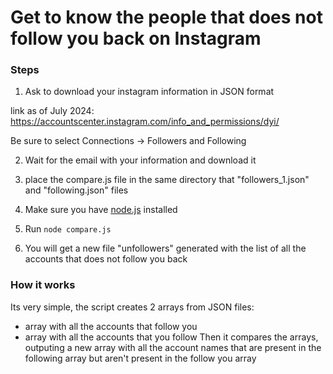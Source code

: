 # Get to know the people that does not follow you back on Instagram

### Steps
1. Ask to download your instagram information in JSON format

link as of July 2024: https://accountscenter.instagram.com/info_and_permissions/dyi/

Be sure to select Connections -> Followers and Following

2. Wait for the email with your information and download it

3. place the compare.js file in the same directory that "followers_1.json" and  "following.json" files

4. Make sure you have [node.js](https://nodejs.org/) installed

5. Run `node compare.js`

6. You will get a new file "unfollowers" generated with the list of all the accounts that does not follow you back

### How it works
Its very simple, the script creates 2 arrays from JSON files:
- array with all the accounts that follow you
- array with all the accounts that you follow
Then it compares the arrays, outputing a new array with all the account names that are present in the following array but aren't present in the follow you array
